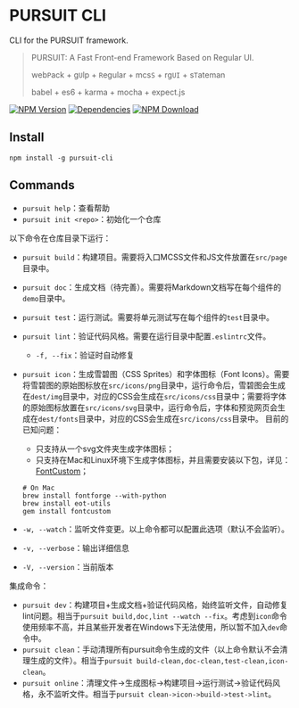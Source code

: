 # PURSUIT CLI

CLI for the PURSUIT framework.

> PURSUIT: A Fast Front-end Framework Based on Regular UI.
>
> web`P`ack + g`U`lp + `R`egular + mcs`S` + rg`UI` + s`T`ateman
> 
> babel + es6 + karma + mocha + expect.js

[![NPM Version][npm-img]][npm-url]
[![Dependencies][david-img]][david-url]
[![NPM Download][download-img]][download-url]

[npm-img]: http://img.shields.io/npm/v/pursuit-cli.svg?style=flat-square
[npm-url]: http://npmjs.org/package/pursuit-cli
[david-img]: http://img.shields.io/david/rainfore/pursuit-cli.svg?style=flat-square
[david-url]: https://david-dm.org/rainfore/pursuit-cli
[download-img]: https://img.shields.io/npm/dm/pursuit-cli.svg?style=flat-square
[download-url]: https://npmjs.org/package/pursuit-cli

## Install

```shell
npm install -g pursuit-cli
```

## Commands

- `pursuit help`：查看帮助
- `pursuit init <repo>`：初始化一个仓库

以下命令在仓库目录下运行：

- `pursuit build`：构建项目。需要将入口MCSS文件和JS文件放置在`src/page`目录中。
- `pursuit doc`：生成文档（待完善）。需要将Markdown文档写在每个组件的`demo`目录中。
- `pursuit test`：运行测试。需要将单元测试写在每个组件的`test`目录中。
- `pursuit lint`：验证代码风格。需要在运行目录中配置`.eslintrc`文件。
    - `-f, --fix`：验证时自动修复
- `pursuit icon`：生成雪碧图（CSS Sprites）和字体图标（Font Icons）。需要将雪碧图的原始图标放在`src/icons/png`目录中，运行命令后，雪碧图会生成在`dest/img`目录中，对应的CSS会生成在`src/icons/css`目录中；需要将字体的原始图标放置在`src/icons/svg`目录中，运行命令后，字体和预览网页会生成在`dest/fonts`目录中，对应的CSS会生成在`src/icons/css`目录中。
    目前的已知问题：
    - 只支持从一个svg文件夹生成字体图标；
    - 只支持在Mac和Linux环境下生成字体图标，并且需要安装以下包，详见：[FontCustom](https://github.com/FontCustom/fontcustom/#installation)；
    ```shell
    # On Mac
    brew install fontforge --with-python
    brew install eot-utils
    gem install fontcustom
    ```

- `-w, --watch`：监听文件变更。以上命令都可以配置此选项（默认不会监听）。
- `-v, --verbose`：输出详细信息
- `-V, --version`：当前版本

集成命令：

- `pursuit dev`：构建项目+生成文档+验证代码风格，始终监听文件，自动修复lint问题。相当于`pursuit build,doc,lint --watch --fix`。考虑到`icon`命令使用频率不高，并且某些开发者在Windows下无法使用，所以暂不加入`dev`命令中。
- `pursuit clean`：手动清理所有pursuit命令生成的文件（以上命令默认不会清理生成的文件）。相当于`pursuit build-clean,doc-clean,test-clean,icon-clean`。
- `pursuit online`：清理文件->生成图标->构建项目->运行测试->验证代码风格，永不监听文件。相当于`pursuit clean->icon->build->test->lint`。
